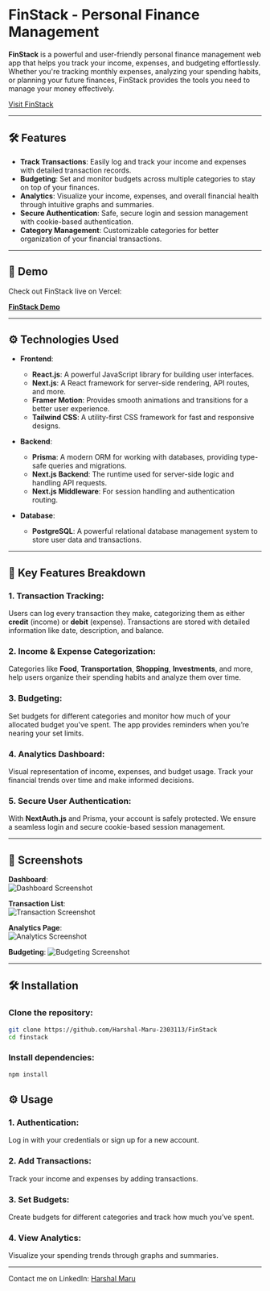 # FinStack - Personal Finance Management


**FinStack** is a powerful and user-friendly personal finance management web app that helps you track your income, expenses, and budgeting effortlessly. Whether you're tracking monthly expenses, analyzing your spending habits, or planning your future finances, FinStack provides the tools you need to manage your money effectively.

[Visit FinStack](https://fin-stack.vercel.app/)

---

## 🛠 Features

- **Track Transactions**: Easily log and track your income and expenses with detailed transaction records.
- **Budgeting**: Set and monitor budgets across multiple categories to stay on top of your finances.
- **Analytics**: Visualize your income, expenses, and overall financial health through intuitive graphs and summaries.
- **Secure Authentication**: Safe, secure login and session management with cookie-based authentication.
- **Category Management**: Customizable categories for better organization of your financial transactions.

---

## 🚀 Demo

Check out FinStack live on Vercel:

[**FinStack Demo**](https://fin-stack.vercel.app/)

---

## ⚙️ Technologies Used

- **Frontend**:
  - **React.js**: A powerful JavaScript library for building user interfaces.
  - **Next.js**: A React framework for server-side rendering, API routes, and more.
  - **Framer Motion**: Provides smooth animations and transitions for a better user experience.
  - **Tailwind CSS**: A utility-first CSS framework for fast and responsive designs.

- **Backend**:
  - **Prisma**: A modern ORM for working with databases, providing type-safe queries and migrations.
  - **Next.js Backend**: The runtime used for server-side logic and handling API requests.
  - **Next.js Middleware**: For session handling and authentication routing.

- **Database**:
  - **PostgreSQL**: A powerful relational database management system to store user data and transactions.

---

## 🌟 Key Features Breakdown

### 1. **Transaction Tracking**:
Users can log every transaction they make, categorizing them as either **credit** (income) or **debit** (expense). Transactions are stored with detailed information like date, description, and balance.

### 2. **Income & Expense Categorization**:
Categories like **Food**, **Transportation**, **Shopping**, **Investments**, and more, help users organize their spending habits and analyze them over time.

### 3. **Budgeting**:
Set budgets for different categories and monitor how much of your allocated budget you've spent. The app provides reminders when you’re nearing your set limits.

### 4. **Analytics Dashboard**:
Visual representation of income, expenses, and budget usage. Track your financial trends over time and make informed decisions.

### 5. **Secure User Authentication**:
With **NextAuth.js** and Prisma, your account is safely protected. We ensure a seamless login and secure cookie-based session management.

---

## 📱 Screenshots

**Dashboard**:  
![Dashboard Screenshot](https://ibb.co/Rzp0Z4M)

**Transaction List**:  
![Transaction Screenshot](https://ibb.co/db4q1ph)

**Analytics Page**:  
![Analytics Screenshot](https://ibb.co/r6J2Cgx)

**Budgeting**:
![Budgeting Screenshot](https://ibb.co/ydx4qQ4)

---

## 🛠 Installation

### Clone the repository:

```bash
git clone https://github.com/Harshal-Maru-2303113/FinStack  
cd finstack
```

### Install dependencies:
```bash
npm install
```



## ⚙️ Usage

### 1. Authentication:
Log in with your credentials or sign up for a new account.


### 2. Add Transactions:
Track your income and expenses by adding transactions.

### 3. Set Budgets: 
Create budgets for different categories and track how much you’ve spent.

### 4. View Analytics:
Visualize your spending trends through graphs and summaries.

----


Contact me on LinkedIn: [Harshal Maru](www.linkedin.com/in/harshal-maru-rakeshbhai)